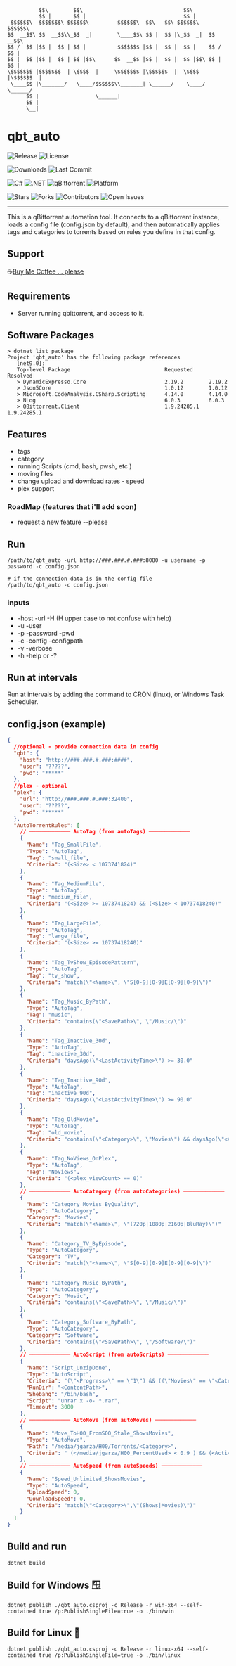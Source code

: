 ```
          $$\        $$\                                $$\               
          $$ |       $$ |                               $$ |              
 $$$$$$\  $$$$$$$\ $$$$$$\         $$$$$$\  $$\   $$\ $$$$$$\    $$$$$$\  
$$  __$$\ $$  __$$\\_$$  _|        \____$$\ $$ |  $$ |\_$$  _|  $$  __$$\ 
$$ /  $$ |$$ |  $$ | $$ |          $$$$$$$ |$$ |  $$ |  $$ |    $$ /  $$ |
$$ |  $$ |$$ |  $$ | $$ |$$\      $$  __$$ |$$ |  $$ |  $$ |$$\ $$ |  $$ |
\$$$$$$$ |$$$$$$$  | \$$$$  |     \$$$$$$$ |\$$$$$$  |  \$$$$  |\$$$$$$  |
 \____$$ |\_______/   \____/$$$$$$\\_______| \______/    \____/  \______/ 
      $$ |                  \______|                                      
      $$ |                                                                
      \__|
```

# qbt_auto

![Release](https://img.shields.io/github/v/release/jgarza9788/qbt_auto?include_prereleases&label=latest&color=028ffa)
![License](https://img.shields.io/badge/license-FSL-028ffa)

![Downloads](https://img.shields.io/github/downloads/jgarza9788/qbt_auto/total?label=downloads&color=028ffa)
![Last Commit](https://img.shields.io/github/last-commit/jgarza9788/qbt_auto?color=028ffa)

<!--
![Build](https://img.shields.io/github/actions/workflow/status/jgarza9788/qbt_auto/build.yml?label=build&color=028ffa)
![Tests](https://img.shields.io/github/actions/workflow/status/jgarza9788/qbt_auto/tests.yml?label=tests&color=028ffa)
-->

![C#](https://img.shields.io/badge/language-C%23-028ffa?logo=csharp)
![.NET](https://img.shields.io/badge/.NET-9.0-028ffa?logo=dotnet)
![qBittorrent](https://img.shields.io/badge/qBittorrent-automation-028ffa?logo=qbittorrent&logoColor=white)
![Platform](https://img.shields.io/badge/platform-Linux%20%7C%20Windows-028ffa)

![Stars](https://img.shields.io/github/stars/jgarza9788/qbt_auto?style=social&color=028ffa)
![Forks](https://img.shields.io/github/forks/jgarza9788/qbt_auto?style=social&color=028ffa)
![Contributors](https://img.shields.io/github/contributors/jgarza9788/qbt_auto?color=028ffa)
![Open Issues](https://img.shields.io/github/issues/jgarza9788/qbt_auto?color=028ffa)

---

This is a qBittorrent automation tool.
It connects to a qBittorrent instance, loads a config file (config.json by default), and then automatically applies tags and categories to torrents based on rules you define in that config.


## Support 
☕[Buy Me Coffee ... please](https://buymeacoffee.com/jgarza97885)


## Requirements

* Server running qbittorrent, and access to it.

## Software Packages
```
> dotnet list package
Project 'qbt_auto' has the following package references
   [net9.0]:
   Top-level Package                              Requested     Resolved
   > DynamicExpresso.Core                         2.19.2        2.19.2
   > Json5Core                                    1.0.12        1.0.12
   > Microsoft.CodeAnalysis.CSharp.Scripting      4.14.0        4.14.0
   > NLog                                         6.0.3         6.0.3
   > QBittorrent.Client                           1.9.24285.1   1.9.24285.1
```


## Features
* tags
* category 
* running Scripts (cmd, bash, pwsh, etc )
* moving files
* change upload and download rates - speed
* plex support 

### RoadMap (features that i'll add soon) 
* request a new feature --please

## Run 
```
/path/to/qbt_auto -url http://###.###.#.###:8080 -u username -p password -c config.json
```
```
# if the connection data is in the config file
/path/to/qbt_auto -c config.json
```
### inputs
* -host -url -H (H upper case to not confuse with help)
* -u -user 
* -p -password -pwd
* -c -config -configpath
* -v -verbose
* -h -help or -?

## Run at intervals
Run at intervals by adding the command to CRON (linux), or Windows Task Scheduler.

## config.json (example)
```json
{
  //optional - provide connection data in config
  "qbt": {
    "host": "http://###.###.#.###:####",
    "user": "?????",
    "pwd": "*****"
  },
  //plex - optional
  "plex": {
    "url": "http://###.###.#.###:32400",
    "user": "?????",
    "pwd": "*****"
  },
  "AutoTorrentRules": [
    // ───────────── AutoTag (from autoTags) ─────────────
    {
      "Name": "Tag_SmallFile",
      "Type": "AutoTag",
      "Tag": "small_file",
      "Criteria": "(<Size> < 1073741824)"
    },
    {
      "Name": "Tag_MediumFile",
      "Type": "AutoTag",
      "Tag": "medium_file",
      "Criteria": "(<Size> >= 1073741824) && (<Size> < 10737418240)"
    },
    {
      "Name": "Tag_LargeFile",
      "Type": "AutoTag",
      "Tag": "large_file",
      "Criteria": "(<Size> >= 10737418240)"
    },
    {
      "Name": "Tag_TvShow_EpisodePattern",
      "Type": "AutoTag",
      "Tag": "tv_show",
      "Criteria": "match(\"<Name>\", \"S[0-9][0-9]E[0-9][0-9]\")"
    },
    {
      "Name": "Tag_Music_ByPath",
      "Type": "AutoTag",
      "Tag": "music",
      "Criteria": "contains(\"<SavePath>\", \"/Music/\")"
    },
    {
      "Name": "Tag_Inactive_30d",
      "Type": "AutoTag",
      "Tag": "inactive_30d",
      "Criteria": "daysAgo(\"<LastActivityTime>\") >= 30.0"
    },
    {
      "Name": "Tag_Inactive_90d",
      "Type": "AutoTag",
      "Tag": "inactive_90d",
      "Criteria": "daysAgo(\"<LastActivityTime>\") >= 90.0"
    },
    {
      "Name": "Tag_OldMovie",
      "Type": "AutoTag",
      "Tag": "old_movie",
      "Criteria": "contains(\"<Category>\", \"Movies\") && daysAgo(\"<AddedOn>\") >= 365.0"
    },
    {
      "Name": "Tag_NoViews_OnPlex",
      "Type": "AutoTag",
      "Tag": "NoViews",
      "Criteria": "(<plex_viewCount> == 0)"
    },
    // ───────────── AutoCategory (from autoCategories) ─────────────
    {
      "Name": "Category_Movies_ByQuality",
      "Type": "AutoCategory",
      "Category": "Movies",
      "Criteria": "match(\"<Name>\", \"(720p|1080p|2160p|BluRay)\")"
    },
    {
      "Name": "Category_TV_ByEpisode",
      "Type": "AutoCategory",
      "Category": "TV",
      "Criteria": "match(\"<Name>\", \"S[0-9][0-9]E[0-9][0-9]\")"
    },
    {
      "Name": "Category_Music_ByPath",
      "Type": "AutoCategory",
      "Category": "Music",
      "Criteria": "contains(\"<SavePath>\", \"/Music/\")"
    },
    {
      "Name": "Category_Software_ByPath",
      "Type": "AutoCategory",
      "Category": "Software",
      "Criteria": "contains(\"<SavePath>\", \"/Software/\")"
    },
    // ───────────── AutoScript (from autoScripts) ─────────────
    {
      "Name": "Script_UnzipDone",
      "Type": "AutoScript",
      "Criteria": "(\"<Progress>\" == \"1\") && ((\"Movies\" == \"<Category>\") || (\"Shows\" == \"<Category>\")) && match(\"<ContentPath>\",\"(Shows|Movies)\")",
      "RunDir": "<ContentPath>",
      "Shebang": "/bin/bash",
      "Script": "unrar x -o- *.rar",
      "Timeout": 3000
    },
    // ───────────── AutoMove (from autoMoves) ─────────────
    {
      "Name": "Move_ToH00_FromS00_Stale_ShowsMovies",
      "Type": "AutoMove",
      "Path": "/media/jgarza/H00/Torrents/<Category>",
      "Criteria": " (</media/jgarza/H00_PercentUsed> < 0.9 ) && (<ActiveTime>/864000000000 >= 14.0) && ( daysAgo(\"<LastActivityTime>\") >= 3.0) && (daysAgo(\"<LastSeenComplete>\") >= 14.0) && match(\"<Category>\",\"(Shows|Movies)\") && match(\"<SavePath>\",\"S00\") "
    },
    // ───────────── AutoSpeed (from autoSpeeds) ─────────────
    {
      "Name": "Speed_Unlimited_ShowsMovies",
      "Type": "AutoSpeed",
      "UploadSpeed": 0,
      "UownloadSpeed": 0,
      "Criteria": "match(\"<Category>\",\"(Shows|Movies)\")"
    }
  ]
}
```


## Build and run
```
dotnet build
```

## Build for Windows 🪟
```
dotnet publish ./qbt_auto.csproj -c Release -r win-x64 --self-contained true /p:PublishSingleFile=true -o ./bin/win

```

## Build for Linux 🐧
```
dotnet publish ./qbt_auto.csproj -c Release -r linux-x64 --self-contained true /p:PublishSingleFile=true -o ./bin/linux

```
